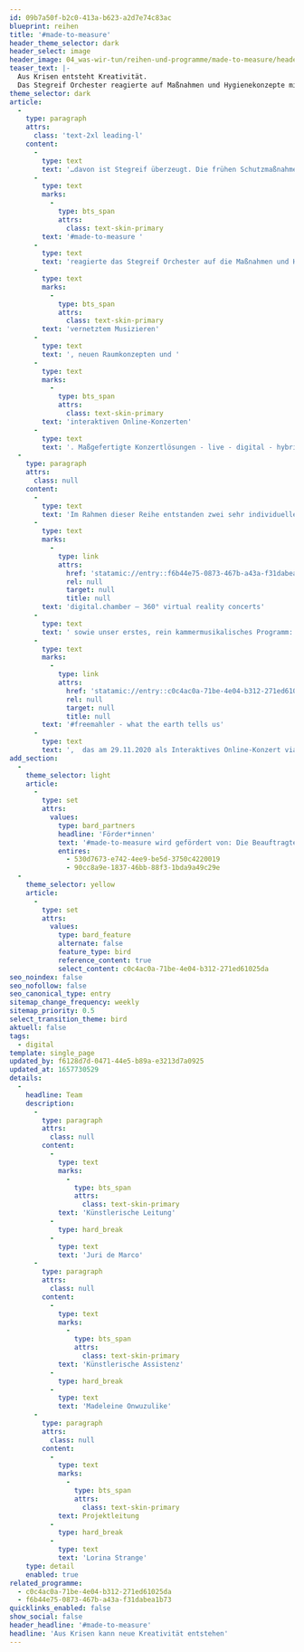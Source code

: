 ```yaml
---
id: 09b7a50f-b2c0-413a-b623-a2d7e74c83ac
blueprint: reihen
title: '#made-to-measure'
header_theme_selector: dark
header_select: image
header_image: 04_was-wir-tun/reihen-und-programme/made-to-measure/header_made-to-measure_(c)-matthias-heuermann-8.jpg
teaser_text: |-
  Aus Krisen entsteht Kreativität.
  Das Stegreif Orchester reagierte auf Maßnahmen und Hygienekonzepte mit innovativem, vernetztem Musizieren, neuen Raumkonzepten und interaktiven Online-Konzerten.
theme_selector: dark
article:
  -
    type: paragraph
    attrs:
      class: 'text-2xl leading-l'
    content:
      -
        type: text
        text: '…davon ist Stegreif überzeugt. Die frühen Schutzmaßnahmen zur Bekämpfung der Coronapandemie stellten dabei die gesamte Kulturbranche vor eine große Herausforderung. Mit der Reihe '
      -
        type: text
        marks:
          -
            type: bts_span
            attrs:
              class: text-skin-primary
        text: '#made-to-measure '
      -
        type: text
        text: 'reagierte das Stegreif Orchester auf die Maßnahmen und Hygienekonzepte mit innovativem, '
      -
        type: text
        marks:
          -
            type: bts_span
            attrs:
              class: text-skin-primary
        text: 'vernetztem Musizieren'
      -
        type: text
        text: ', neuen Raumkonzepten und '
      -
        type: text
        marks:
          -
            type: bts_span
            attrs:
              class: text-skin-primary
        text: 'interaktiven Online-Konzerten'
      -
        type: text
        text: '. Maßgefertigte Konzertlösungen - live - digital - hybrid.'
  -
    type: paragraph
    attrs:
      class: null
    content:
      -
        type: text
        text: 'Im Rahmen dieser Reihe entstanden zwei sehr individuelle Live-Formate am 21.10.2020 im Konzerthaus Dortmund und am 01.11.2020 bei den Kasseler Musiktagen in der Dokumentahalle, im Dezember 2020 die Konzertreihe '
      -
        type: text
        marks:
          -
            type: link
            attrs:
              href: 'statamic://entry::f6b44e75-0873-467b-a43a-f31dabea1b73'
              rel: null
              target: null
              title: null
        text: 'digital.chamber – 360° virtual reality concerts'
      -
        type: text
        text: ' sowie unser erstes, rein kammermusikalisches Programm: '
      -
        type: text
        marks:
          -
            type: link
            attrs:
              href: 'statamic://entry::c0c4ac0a-71be-4e04-b312-271ed61025da'
              rel: null
              target: null
              title: null
        text: '#freemahler - what the earth tells us'
      -
        type: text
        text: ',  das am 29.11.2020 als Interaktives Online-Konzert via Zoom uraufgeführt wurde.'
add_section:
  -
    theme_selector: light
    article:
      -
        type: set
        attrs:
          values:
            type: bard_partners
            headline: 'Förder*innen'
            text: '#made-to-measure wird gefördert von: Die Beauftragte der Regierung für Kultur und Medien.'
            entires:
              - 530d7673-e742-4ee9-be5d-3750c4220019
              - 90cc8a9e-1837-46bb-88f3-1bda9a49c29e
  -
    theme_selector: yellow
    article:
      -
        type: set
        attrs:
          values:
            type: bard_feature
            alternate: false
            feature_type: bird
            reference_content: true
            select_content: c0c4ac0a-71be-4e04-b312-271ed61025da
seo_noindex: false
seo_nofollow: false
seo_canonical_type: entry
sitemap_change_frequency: weekly
sitemap_priority: 0.5
select_transition_theme: bird
aktuell: false
tags:
  - digital
template: single_page
updated_by: f6128d7d-0471-44e5-b89a-e3213d7a0925
updated_at: 1657730529
details:
  -
    headline: Team
    description:
      -
        type: paragraph
        attrs:
          class: null
        content:
          -
            type: text
            marks:
              -
                type: bts_span
                attrs:
                  class: text-skin-primary
            text: 'Künstlerische Leitung'
          -
            type: hard_break
          -
            type: text
            text: 'Juri de Marco'
      -
        type: paragraph
        attrs:
          class: null
        content:
          -
            type: text
            marks:
              -
                type: bts_span
                attrs:
                  class: text-skin-primary
            text: 'Künstlerische Assistenz'
          -
            type: hard_break
          -
            type: text
            text: 'Madeleine Onwuzulike'
      -
        type: paragraph
        attrs:
          class: null
        content:
          -
            type: text
            marks:
              -
                type: bts_span
                attrs:
                  class: text-skin-primary
            text: Projektleitung
          -
            type: hard_break
          -
            type: text
            text: 'Lorina Strange'
    type: detail
    enabled: true
related_programme:
  - c0c4ac0a-71be-4e04-b312-271ed61025da
  - f6b44e75-0873-467b-a43a-f31dabea1b73
quicklinks_enabled: false
show_social: false
header_headline: '#made-to-measure'
headline: 'Aus Krisen kann neue Kreativität entstehen'
---
```

